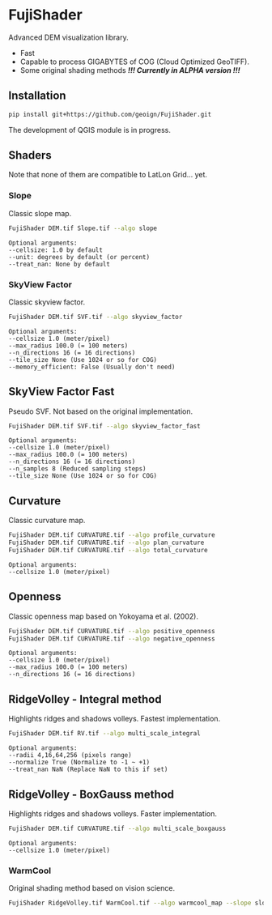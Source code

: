 # FujiShader
Advanced DEM visualization library.
- Fast
- Capable to process GIGABYTES of COG (Cloud Optimized GeoTIFF).
- Some original shading methods
***!!! Currently in ALPHA version !!!***

## Installation
```bash
pip install git+https://github.com/geoign/FujiShader.git
```

The development of QGIS module is in progress.

## Shaders
Note that none of them are compatible to LatLon Grid... yet.

### Slope
Classic slope map.
```bash
FujiShader DEM.tif Slope.tif --algo slope
```
    Optional arguments:
    --cellsize: 1.0 by default
    --unit: degrees by default (or percent)
    --treat_nan: None by default

### SkyView Factor
Classic skyview factor.
```bash
FujiShader DEM.tif SVF.tif --algo skyview_factor
```
    Optional arguments:
    --cellsize 1.0 (meter/pixel)
    --max_radius 100.0 (= 100 meters)
    --n_directions 16 (= 16 directions)
    --tile_size None (Use 1024 or so for COG)
    --memory_efficient: False (Usually don't need)

## SkyView Factor Fast
Pseudo SVF. Not based on the original implementation.
```bash
FujiShader DEM.tif SVF.tif --algo skyview_factor_fast
```
    Optional arguments:
    --cellsize 1.0 (meter/pixel)
    --max_radius 100.0 (= 100 meters)
    --n_directions 16 (= 16 directions)
    --n_samples 8 (Reduced sampling steps)
    --tile_size None (Use 1024 or so for COG)

## Curvature
Classic curvature map.
```bash
FujiShader DEM.tif CURVATURE.tif --algo profile_curvature
FujiShader DEM.tif CURVATURE.tif --algo plan_curvature
FujiShader DEM.tif CURVATURE.tif --algo total_curvature
```
    Optional arguments:
    --cellsize 1.0 (meter/pixel)

## Openness
Classic openness map based on Yokoyama et al. (2002).
```bash
FujiShader DEM.tif CURVATURE.tif --algo positive_openness
FujiShader DEM.tif CURVATURE.tif --algo negative_openness
```
    Optional arguments:
    --cellsize 1.0 (meter/pixel)
    --max_radius 100.0 (= 100 meters)
    --n_directions 16 (= 16 directions)

## RidgeVolley - Integral method
Highlights ridges and shadows volleys. Fastest implementation.
```bash
FujiShader DEM.tif RV.tif --algo multi_scale_integral
```
    Optional arguments:
    --radii 4,16,64,256 (pixels range)
    --normalize True (Normalize to -1 ~ +1)
    --treat_nan NaN (Replace NaN to this if set)

## RidgeVolley - BoxGauss method
Highlights ridges and shadows volleys. Faster implementation.
```bash
FujiShader DEM.tif CURVATURE.tif --algo multi_scale_boxgauss
```
    Optional arguments:
    --cellsize 1.0 (meter/pixel)
    
### WarmCool
Original shading method based on vision science.
```bash
FujiShader RidgeVolley.tif WarmCool.tif --algo warmcool_map --slope slope.tif --svf svf.tif`
```
